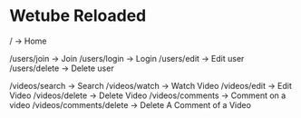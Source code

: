 # Wetube Reloaded

/ -> Home

/users/join -> Join
/users/login -> Login
/users/edit -> Edit user
/users/delete -> Delete user

/videos/search -> Search
/videos/watch -> Watch Video
/videos/edit -> Edit Video
/videos/delete -> Delete Video
/videos/comments -> Comment on a video
/videos/comments/delete -> Delete A Comment of a Video
